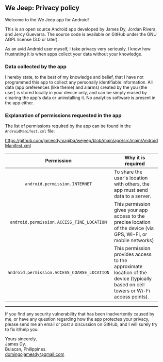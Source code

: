 ## We Jeep: Privacy policy

Welcome to the We Jeep app for Android!

This is an open source Android app developed by James Dy, Jordan Rivera, and Jercy Guevarra. The source code is available on GitHub under the GNU AGPL license (3.0 or later).

As an avid Android user myself, I take privacy very seriously.
I know how frustrating it is when apps collect your data without your knowledge.

### Data collected by the app

I hereby state, to the best of my knowledge and belief, that I have not programmed this app to collect any personally identifiable information. All data (app preferences (like theme) and alarms) created by the you (the user) is stored locally in your device only, and can be simply erased by clearing the app's data or uninstalling it. No analytics software is present in the app either.

### Explanation of permissions requested in the app

The list of permissions required by the app can be found in the `AndroidManifest.xml` file:

https://github.com/jamesdymagiba/wejeep/blob/main/app/src/main/AndroidManifest.xml
<br/>

| Permission | Why it is required |
| :---: | --- |
| `android.permission.INTERNET` | To share the user's location with others, the app must send data to a server. |
| `android.permission.ACCESS_FINE_LOCATION` | This permission gives your app access to the precise location of the device (via GPS, Wi-Fi, or mobile networks) |
| `android.permission.ACCESS_COARSE_LOCATION` | This permission provides access to the approximate location of the device (typically based on cell towers or Wi-Fi access points). |
 <hr style="border:1px solid gray">

If you find any security vulnerability that has been inadvertently caused by me, or have any question regarding how the app protectes your privacy, please send me an email or post a discussion on GitHub, and I will surely try to fix it/help you.

Yours sincerely,  
James Dy.  
Bulacan, Philippines.  
domingojamesdy@gmail.com
